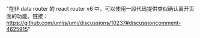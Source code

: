 "在非 data router 的 react router v6 中，可以使用一段代码提供类似确认离开页面的功能。链接：https://github.com/umijs/umi/discussions/10237#discussioncomment-4625915"
